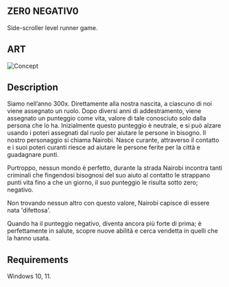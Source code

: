 

## ZER0 NEGATIV0
Side-scroller level runner game.

## ART
![Concept](https://ibb.co/txM9nJf)

## Description
Siamo nell’anno 300x. Direttamente alla nostra nascita, a ciascuno di noi viene assegnato un ruolo. Dopo diversi anni di addestramento, viene assegnato un punteggio come vita, valore di tale conosciuto solo dalla persona che lo ha.
Inizialmente questo punteggio è neutrale, e si può alzare usando i poteri assegnati dal ruolo per aiutare le persone in bisogno.
Il nostro personaggio si chiama Nairobi. Nasce curante, attraverso il contatto e i suoi poteri curanti riesce ad aiutare le persone ferite per la città e guadagnare punti.

Purtroppo, nessun mondo è perfetto, durante la strada Nairobi incontra tanti criminali che fingendosi bisognosi del suo aiuto al contatto le strappano punti vita fino a che un giorno, il suo punteggio le risulta sotto zero; negativo.

Non trovando nessun altro con questo valore, Nairobi capisce di essere nata 'difettosa'.

Quando ha il punteggio negativo, diventa ancora più forte di prima; è perfettamente in salute, scopre nuove abilità e cerca vendetta in quelli che la hanno usata.


## Requirements
Windows 10, 11.



